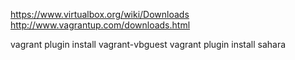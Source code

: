 https://www.virtualbox.org/wiki/Downloads
http://www.vagrantup.com/downloads.html

vagrant plugin install vagrant-vbguest
vagrant plugin install sahara

